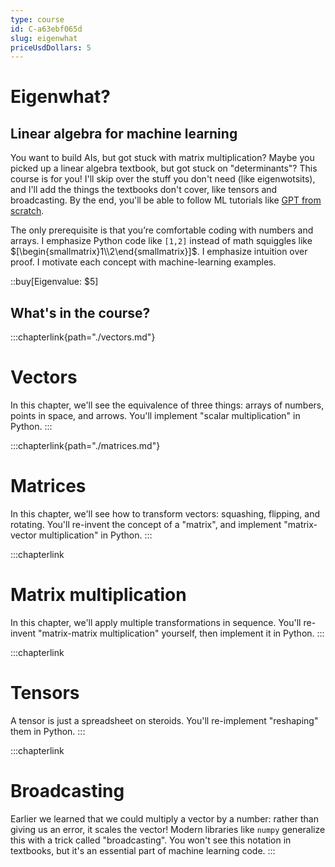 ```yaml
---
type: course
id: C-a63ebf065d
slug: eigenwhat
priceUsdDollars: 5
---
```


# Eigenwhat?

## Linear algebra for machine learning

You want to build AIs,
but got stuck with matrix multiplication?
Maybe you picked up a linear algebra textbook, but got stuck on "determinants"?
This course is for you!
I'll skip over the stuff you don't need (like eigenwotsits),
and I'll add the things the textbooks don't cover, like tensors and broadcasting.
By the end, you'll be able to follow ML tutorials like [GPT from scratch](https://www.youtube.com/watch?v=kCc8FmEb1nY).

The only prerequisite is that you’re comfortable coding with numbers and arrays.
I emphasize Python code like `[1,2]` instead of math squiggles like $[\begin{smallmatrix}1\\2\end{smallmatrix}]$.
I emphasize intuition over proof.
I motivate each concept with machine-learning examples.

::buy[Eigenvalue: $5]

## What's in the course?

:::chapterlink{path="./vectors.md"}
# Vectors

In this chapter, we'll see the equivalence of three things:
arrays of numbers, points in space, and arrows.
You'll implement "scalar multiplication" in Python.
:::

:::chapterlink{path="./matrices.md"}
# Matrices

In this chapter, we'll see how to transform vectors:
squashing, flipping, and rotating.
You'll re-invent the concept of a "matrix",
and implement "matrix-vector multiplication" in Python.
:::

:::chapterlink
# Matrix multiplication

In this chapter, we'll apply multiple transformations in sequence.
You'll re-invent "matrix-matrix multiplication" yourself,
then implement it in Python.
:::

:::chapterlink
# Tensors

A tensor is just a spreadsheet on steroids.
You'll re-implement "reshaping" them in Python.
:::

:::chapterlink
# Broadcasting

Earlier we learned that we could multiply a vector by a number:
rather than giving us an error, it scales the vector!
Modern libraries like `numpy` generalize this with a trick called "broadcasting".
You won't see this notation in textbooks, but it's an essential part of machine learning code.
:::
